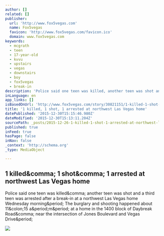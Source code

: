 ```yaml
---
author: []
related: []
publisher:
  url: 'http://www.fox5vegas.com'
  name: Fox5vegas
  favicon: 'http://www.fox5vegas.com/favicon.ico'
  domain: www.fox5vegas.com
keywords:
  - mcgrath
  - teen
  - 17-year-old
  - kvvu
  - upstairs
  - vegas
  - downstairs
  - boy
  - fox5vegas
  - break-in
description: 'Police said one teen was killed, another teen was shot and a third teen was arrested after a break-in at a northwest Las Vegas home Wednesday morning. The burglary and shooting happened about 11:15 a.m. at a home in the 1400 block of Daybreak Road, near the intersection of Jones Boulevard and Vegas Drive.'
inLanguage: en
app_links: []
isBasedOnUrl: 'http://www.fox5vegas.com/story/30821151/1-killed-1-shot-1-arrested-at-northwest-las-vegas-home'
title: '1 killed, 1 shot, 1 arrested at northwest Las Vegas home'
datePublished: '2015-12-30T15:15:46.980Z'
dateModified: '2015-12-30T15:13:11.204Z'
sourcePath: _posts/2015-12-26-1-killed-1-shot-1-arrested-at-northwest-las-vegas-home.md
published: true
inFeed: true
hasPage: false
inNav: false
_context: 'http://schema.org'
_type: MediaObject

---
```

<article style=""><h1>1 killed&amp;comma; 1 shot&amp;comma; 1 arrested at northwest Las Vegas home</h1><p>Police said one teen was killed&amp;comma; another teen was shot and a third teen was arrested after a break-in at a northwest Las Vegas home Wednesday morning&amp;period; The burglary and shooting happened about 11&amp;colon;15 a&amp;period;m&amp;period; at a home in the 1400 block of Daybreak Road&amp;comma; near the intersection of Jones Boulevard and Vegas Drive&amp;period;</p><img src="http://kvvu.images.worldnow.com/images/9518849_G.jpg" /></article>